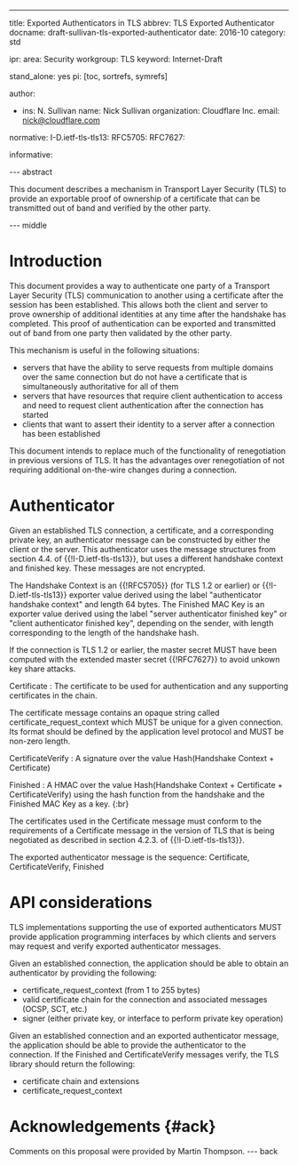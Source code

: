 ---
title: Exported Authenticators in TLS
abbrev: TLS Exported Authenticator
docname: draft-sullivan-tls-exported-authenticator
date: 2016-10
category: std

ipr:
area: Security
workgroup: TLS
keyword: Internet-Draft

stand_alone: yes
pi: [toc, sortrefs, symrefs]

author:
 -  ins: N. Sullivan
    name: Nick Sullivan
    organization: Cloudflare Inc.
    email: nick@cloudflare.com

normative:
  I-D.ietf-tls-tls13:
  RFC5705:
  RFC7627:

informative:



--- abstract

This document describes a mechanism in Transport Layer Security (TLS) to
provide an exportable proof of ownership of a certificate that can be
transmitted out of band and verified by the other party.

--- middle

# Introduction

This document provides a way to authenticate one party of a Transport Layer
Security (TLS) communication to another using a certificate after the session
has been established. This allows both the client and server to prove ownership
of additional identities at any time after the handshake has completed. This
proof of authentication can be exported and transmitted out of band from one
party then validated by the other party.

This mechanism is useful in the following situations:
* servers that have the ability to serve requests from multiple domains over
the same connection but do not have a certificate that is simultaneously
authoritative for all of them
* servers that have resources that require client authentication to access
and need to request client authentication after the connection has started
* clients that want to assert their identity to a server after a connection
has been established

This document intends to replace much of the functionality of renegotiation
in previous versions of TLS. It has the advantages over renegotiation of not
requiring additional on-the-wire changes during a connection.

# Authenticator

Given an established TLS connection, a certificate, and a corresponding private
key, an authenticator message can be constructed by either the client or the
server. This authenticator uses the message structures from section 4.4. of
{{!I-D.ietf-tls-tls13}}, but uses a different handshake context and finished key.
These messages are not encrypted.

The Handshake Context is an {{!RFC5705}} (for TLS 1.2 or earlier) or {{!I-D.ietf-tls-tls13}}
exporter value derived using the label "authenticator handshake context" and
length 64 bytes. The Finished MAC Key is an exporter value derived using the label
"server authenticator finished key" or "client authenticator finished key", depending
on the sender, with length corresponding to the length of the handshake hash.

If the connection is TLS 1.2 or earlier, the master secret MUST have been computed
with the extended master secret {{!RFC7627}} to avoid unkown key share attacks.

Certificate
: The certificate to be used for authentication and any
supporting certificates in the chain.

The certificate message contains an opaque string called
certificate_request_context which MUST be unique for a given connection. Its format
should be defined by the application level protocol and MUST be non-zero
length.

CertificateVerify
: A signature over the value Hash(Handshake Context + Certificate)

Finished
: A HMAC over the value Hash(Handshake Context + Certificate + CertificateVerify)
using the hash function from the handshake and the Finished MAC Key as a key.
{:br}

The certificates used in the Certificate message must conform to the requirements
of a Certificate message in the version of TLS that is being negotiated as
described in section 4.2.3. of {{!I-D.ietf-tls-tls13}}.

The exported authenticator message is the sequence:
Certificate, CertificateVerify, Finished

# API considerations

TLS implementations supporting the use of exported authenticators MUST provide
application programming interfaces by which clients and servers may request
and verify exported authenticator messages.

Given an established connection, the application should be able to obtain an
authenticator by providing the following:
 * certificate_request_context (from 1 to 255 bytes)
 * valid certificate chain for the connection and associated messages (OCSP, SCT, etc.)
 * signer (either private key, or interface to perform private key operation)

Given an established connection and an exported authenticator message, the
application should be able to provide the authenticator to the connection.
If the Finished and CertificateVerify messages verify, the TLS library should
return the following:
 * certificate chain and extensions
 * certificate_request_context

# Acknowledgements {#ack}

Comments on this proposal were provided by Martin Thompson.
--- back
